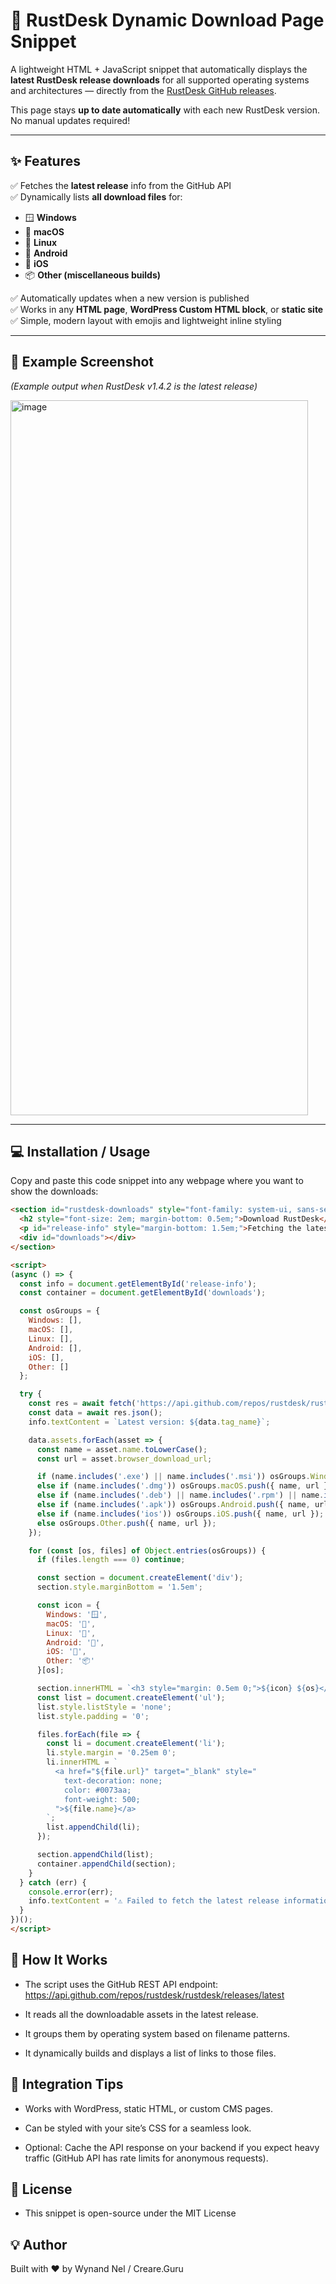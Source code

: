 # 🦀 RustDesk Dynamic Download Page Snippet

A lightweight HTML + JavaScript snippet that automatically displays the **latest RustDesk release downloads** for all supported operating systems and architectures — directly from the [RustDesk GitHub releases](https://github.com/rustdesk/rustdesk/releases).

This page stays **up to date automatically** with each new RustDesk version.  
No manual updates required!

---

## ✨ Features

✅ Fetches the **latest release** info from the GitHub API  
✅ Dynamically lists **all download files** for:
- 🪟 **Windows**
- 🍎 **macOS**
- 🐧 **Linux**
- 🤖 **Android**
- 📱 **iOS**
- 📦 **Other (miscellaneous builds)**

✅ Automatically updates when a new version is published  
✅ Works in any **HTML page**, **WordPress Custom HTML block**, or **static site**  
✅ Simple, modern layout with emojis and lightweight inline styling

---

## 🧩 Example Screenshot

*(Example output when RustDesk v1.4.2 is the latest release)*

<img width="476" height="1144" alt="image" src="https://github.com/user-attachments/assets/4187910a-042d-42ef-b57c-88e9da2481ed" />


---

## 💻 Installation / Usage

Copy and paste this code snippet into any webpage where you want to show the downloads:

```html
<section id="rustdesk-downloads" style="font-family: system-ui, sans-serif; max-width: 800px; margin: 40px auto; padding: 20px;">
  <h2 style="font-size: 2em; margin-bottom: 0.5em;">Download RustDesk</h2>
  <p id="release-info" style="margin-bottom: 1.5em;">Fetching the latest release...</p>
  <div id="downloads"></div>
</section>

<script>
(async () => {
  const info = document.getElementById('release-info');
  const container = document.getElementById('downloads');

  const osGroups = {
    Windows: [],
    macOS: [],
    Linux: [],
    Android: [],
    iOS: [],
    Other: []
  };

  try {
    const res = await fetch('https://api.github.com/repos/rustdesk/rustdesk/releases/latest');
    const data = await res.json();
    info.textContent = `Latest version: ${data.tag_name}`;

    data.assets.forEach(asset => {
      const name = asset.name.toLowerCase();
      const url = asset.browser_download_url;

      if (name.includes('.exe') || name.includes('.msi')) osGroups.Windows.push({ name, url });
      else if (name.includes('.dmg')) osGroups.macOS.push({ name, url });
      else if (name.includes('.deb') || name.includes('.rpm') || name.includes('.appimage') || name.includes('.flatpak') || name.includes('.tar')) osGroups.Linux.push({ name, url });
      else if (name.includes('.apk')) osGroups.Android.push({ name, url });
      else if (name.includes('ios')) osGroups.iOS.push({ name, url });
      else osGroups.Other.push({ name, url });
    });

    for (const [os, files] of Object.entries(osGroups)) {
      if (files.length === 0) continue;

      const section = document.createElement('div');
      section.style.marginBottom = '1.5em';

      const icon = {
        Windows: '🪟',
        macOS: '🍎',
        Linux: '🐧',
        Android: '🤖',
        iOS: '📱',
        Other: '📦'
      }[os];

      section.innerHTML = `<h3 style="margin: 0.5em 0;">${icon} ${os}</h3>`;
      const list = document.createElement('ul');
      list.style.listStyle = 'none';
      list.style.padding = '0';

      files.forEach(file => {
        const li = document.createElement('li');
        li.style.margin = '0.25em 0';
        li.innerHTML = `
          <a href="${file.url}" target="_blank" style="
            text-decoration: none;
            color: #0073aa;
            font-weight: 500;
          ">${file.name}</a>
        `;
        list.appendChild(li);
      });

      section.appendChild(list);
      container.appendChild(section);
    }
  } catch (err) {
    console.error(err);
    info.textContent = '⚠️ Failed to fetch the latest release information.';
  }
})();
</script>
```

## 🧠 How It Works

- The script uses the GitHub REST API endpoint:
https://api.github.com/repos/rustdesk/rustdesk/releases/latest

- It reads all the downloadable assets in the latest release.

- It groups them by operating system based on filename patterns.

- It dynamically builds and displays a list of links to those files.

## 🧱 Integration Tips

- Works with WordPress, static HTML, or custom CMS pages.

- Can be styled with your site’s CSS for a seamless look.

- Optional: Cache the API response on your backend if you expect heavy traffic (GitHub API has rate limits for anonymous requests).

## 📜 License

- This snippet is open-source under the MIT License

## 💡 Author

Built with ❤️ by Wynand Nel / Creare.Guru

